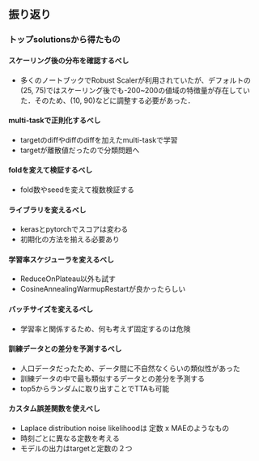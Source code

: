 ## 振り返り

### トップsolutionsから得たもの

#### スケーリング後の分布を確認するべし
- 多くのノートブックでRobust Scalerが利用されていたが、デフォルトの(25, 75)ではスケーリング後でも-200~200の値域の特徴量が存在していた．そのため、(10, 90)などに調整する必要があった．

#### multi-taskで正則化するべし
- targetのdiffやdiffのdiffを加えたmulti-taskで学習
- targetが離散値だったので分類問題へ

#### foldを変えて検証するべし
- fold数やseedを変えて複数検証する

#### ライブラリを変えるべし
- kerasとpytorchでスコアは変わる
- 初期化の方法を揃える必要あり

#### 学習率スケジューラを変えるべし
- ReduceOnPlateau以外も試す
- CosineAnnealingWarmupRestartが良かったらしい

#### バッチサイズを変えるべし
- 学習率と関係するため、何も考えず固定するのは危険

#### 訓練データとの差分を予測するべし
- 人口データだったため、データ間に不自然なくらいの類似性があった
- 訓練データの中で最も類似するデータとの差分を予測する
- top5からランダムに取り出すことでTTAも可能

#### カスタム誤差関数を使えべし
- Laplace distribution noise likelihoodは 定数 x MAEのようなもの
- 時刻ごとに異なる定数を考える
- モデルの出力はtargetと定数の２つ
